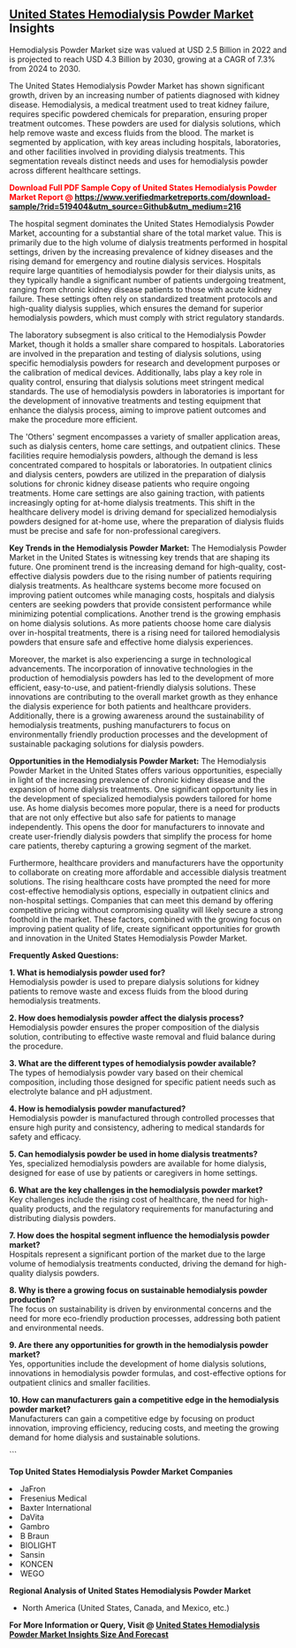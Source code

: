 <h2><a href="https://www.verifiedmarketreports.com/download-sample/?rid=519404&amp;utm_source=Github&amp;utm_medium=216" target="_blank">United States Hemodialysis Powder Market</a> Insights</h2><p>Hemodialysis Powder Market size was valued at USD 2.5 Billion in 2022 and is projected to reach USD 4.3 Billion by 2030, growing at a CAGR of 7.3% from 2024 to 2030.</p><p><p>The United States Hemodialysis Powder Market has shown significant growth, driven by an increasing number of patients diagnosed with kidney disease. Hemodialysis, a medical treatment used to treat kidney failure, requires specific powdered chemicals for preparation, ensuring proper treatment outcomes. These powders are used for dialysis solutions, which help remove waste and excess fluids from the blood. The market is segmented by application, with key areas including hospitals, laboratories, and other facilities involved in providing dialysis treatments. This segmentation reveals distinct needs and uses for hemodialysis powder across different healthcare settings. </p><p><strong><p><span class=""><span style="color: #ff0000;"><strong>Download Full PDF Sample Copy of United States Hemodialysis Powder Market Report</strong> @ </span><a href="https://www.verifiedmarketreports.com/download-sample/?rid=519404&amp;utm_source=Github&amp;utm_medium=216" target="_blank">https://www.verifiedmarketreports.com/download-sample/?rid=519404&amp;utm_source=Github&amp;utm_medium=216</a></span></p></strong></p><p>The hospital segment dominates the United States Hemodialysis Powder Market, accounting for a substantial share of the total market value. This is primarily due to the high volume of dialysis treatments performed in hospital settings, driven by the increasing prevalence of kidney diseases and the rising demand for emergency and routine dialysis services. Hospitals require large quantities of hemodialysis powder for their dialysis units, as they typically handle a significant number of patients undergoing treatment, ranging from chronic kidney disease patients to those with acute kidney failure. These settings often rely on standardized treatment protocols and high-quality dialysis supplies, which ensures the demand for superior hemodialysis powders, which must comply with strict regulatory standards.<p>The laboratory subsegment is also critical to the Hemodialysis Powder Market, though it holds a smaller share compared to hospitals. Laboratories are involved in the preparation and testing of dialysis solutions, using specific hemodialysis powders for research and development purposes or the calibration of medical devices. Additionally, labs play a key role in quality control, ensuring that dialysis solutions meet stringent medical standards. The use of hemodialysis powders in laboratories is important for the development of innovative treatments and testing equipment that enhance the dialysis process, aiming to improve patient outcomes and make the procedure more efficient.</p><p>The 'Others' segment encompasses a variety of smaller application areas, such as dialysis centers, home care settings, and outpatient clinics. These facilities require hemodialysis powders, although the demand is less concentrated compared to hospitals or laboratories. In outpatient clinics and dialysis centers, powders are utilized in the preparation of dialysis solutions for chronic kidney disease patients who require ongoing treatments. Home care settings are also gaining traction, with patients increasingly opting for at-home dialysis treatments. This shift in the healthcare delivery model is driving demand for specialized hemodialysis powders designed for at-home use, where the preparation of dialysis fluids must be precise and safe for non-professional caregivers.</p><p><strong>Key Trends in the Hemodialysis Powder Market:</strong> The Hemodialysis Powder Market in the United States is witnessing key trends that are shaping its future. One prominent trend is the increasing demand for high-quality, cost-effective dialysis powders due to the rising number of patients requiring dialysis treatments. As healthcare systems become more focused on improving patient outcomes while managing costs, hospitals and dialysis centers are seeking powders that provide consistent performance while minimizing potential complications. Another trend is the growing emphasis on home dialysis solutions. As more patients choose home care dialysis over in-hospital treatments, there is a rising need for tailored hemodialysis powders that ensure safe and effective home dialysis experiences.<p>Moreover, the market is also experiencing a surge in technological advancements. The incorporation of innovative technologies in the production of hemodialysis powders has led to the development of more efficient, easy-to-use, and patient-friendly dialysis solutions. These innovations are contributing to the overall market growth as they enhance the dialysis experience for both patients and healthcare providers. Additionally, there is a growing awareness around the sustainability of hemodialysis treatments, pushing manufacturers to focus on environmentally friendly production processes and the development of sustainable packaging solutions for dialysis powders.</p><p><strong>Opportunities in the Hemodialysis Powder Market:</strong> The Hemodialysis Powder Market in the United States offers various opportunities, especially in light of the increasing prevalence of chronic kidney disease and the expansion of home dialysis treatments. One significant opportunity lies in the development of specialized hemodialysis powders tailored for home use. As home dialysis becomes more popular, there is a need for products that are not only effective but also safe for patients to manage independently. This opens the door for manufacturers to innovate and create user-friendly dialysis powders that simplify the process for home care patients, thereby capturing a growing segment of the market.<p>Furthermore, healthcare providers and manufacturers have the opportunity to collaborate on creating more affordable and accessible dialysis treatment solutions. The rising healthcare costs have prompted the need for more cost-effective hemodialysis options, especially in outpatient clinics and non-hospital settings. Companies that can meet this demand by offering competitive pricing without compromising quality will likely secure a strong foothold in the market. These factors, combined with the growing focus on improving patient quality of life, create significant opportunities for growth and innovation in the United States Hemodialysis Powder Market.</p><p><strong>Frequently Asked Questions:</strong></p><p><strong>1. What is hemodialysis powder used for?</strong><br> Hemodialysis powder is used to prepare dialysis solutions for kidney patients to remove waste and excess fluids from the blood during hemodialysis treatments.</p><p><strong>2. How does hemodialysis powder affect the dialysis process?</strong><br> Hemodialysis powder ensures the proper composition of the dialysis solution, contributing to effective waste removal and fluid balance during the procedure.</p><p><strong>3. What are the different types of hemodialysis powder available?</strong><br> The types of hemodialysis powder vary based on their chemical composition, including those designed for specific patient needs such as electrolyte balance and pH adjustment.</p><p><strong>4. How is hemodialysis powder manufactured?</strong><br> Hemodialysis powder is manufactured through controlled processes that ensure high purity and consistency, adhering to medical standards for safety and efficacy.</p><p><strong>5. Can hemodialysis powder be used in home dialysis treatments?</strong><br> Yes, specialized hemodialysis powders are available for home dialysis, designed for ease of use by patients or caregivers in home settings.</p><p><strong>6. What are the key challenges in the hemodialysis powder market?</strong><br> Key challenges include the rising cost of healthcare, the need for high-quality products, and the regulatory requirements for manufacturing and distributing dialysis powders.</p><p><strong>7. How does the hospital segment influence the hemodialysis powder market?</strong><br> Hospitals represent a significant portion of the market due to the large volume of hemodialysis treatments conducted, driving the demand for high-quality dialysis powders.</p><p><strong>8. Why is there a growing focus on sustainable hemodialysis powder production?</strong><br> The focus on sustainability is driven by environmental concerns and the need for more eco-friendly production processes, addressing both patient and environmental needs.</p><p><strong>9. Are there any opportunities for growth in the hemodialysis powder market?</strong><br> Yes, opportunities include the development of home dialysis solutions, innovations in hemodialysis powder formulas, and cost-effective options for outpatient clinics and smaller facilities.</p><p><strong>10. How can manufacturers gain a competitive edge in the hemodialysis powder market?</strong><br> Manufacturers can gain a competitive edge by focusing on product innovation, improving efficiency, reducing costs, and meeting the growing demand for home dialysis and sustainable solutions.</p>```</p><p><strong>Top United States Hemodialysis Powder Market Companies</strong></p><div data-test-id=""><p><li>JaFron</li><li> Fresenius Medical</li><li> Baxter International</li><li> DaVita</li><li> Gambro</li><li> B Braun</li><li> BIOLIGHT</li><li> Sansin</li><li> KONCEN</li><li> WEGO</li></p><div><strong>Regional Analysis of&nbsp;United States Hemodialysis Powder Market</strong></div><ul><li dir="ltr"><p dir="ltr">North America&nbsp;(United States, Canada, and Mexico, etc.)</p></li></ul><p><strong>For More Information or Query, Visit @&nbsp;</strong><strong><a href="https://www.verifiedmarketreports.com/product/hemodialysis-powder-market/?utm_source=Github&amp;utm_medium=216" target="_blank">United States Hemodialysis Powder Market Insights Size And Forecast</a></strong></p></div>
